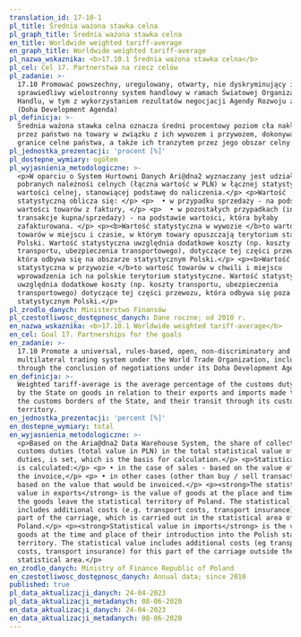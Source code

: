 ```yaml
---
translation_id: 17-10-1
pl_title: Średnia ważona stawka celna
pl_graph_title: Średnia ważona stawka celna
en_title: Worldwide weighted tariff-average
en_graph_title: Worldwide weighted tariff-average
pl_nazwa_wskaznika: <b>17.10.1 Średnia ważona stawka celna</b>
pl_cel: Cel 17. Partnerstwa na rzecz celów
pl_zadanie: >-
  17.10 Promować powszechny, uregulowany, otwarty, nie dyskryminujący i
  sprawiedliwy wielostronny system handlowy w ramach Światowej Organizacji
  Handlu, w tym z wykorzystaniem rezultatów negocjacji Agendy Rozwoju z Doha
  (Doha Development Agenda)
pl_definicja: >-
  Średnia ważona stawka celna oznacza średni procentowy poziom cła nakładanego
  przez państwo na towary w związku z ich wywozem i przywozem, dokonywanym przez
  granice celne państwa, a także ich tranzytem przez jego obszar celny.
pl_jednostka_prezentacji: 'procent [%]'
pl_dostepne_wymiary: ogółem
pl_wyjasnienia_metodologiczne: >-
  <p>W oparciu o System Hurtowni Danych Ari@dna2 wyznaczany jest udział
  pobranych należnośi celnych (łączna wartość w PLN) w łącznej statystycznej
  wartości celnej, stanowiącej podstawę do naliczenia.</p> <p>Wartość
  statystyczną oblicza się: </p> <p>  • w przypadku sprzedaży - na podstawie
  wartości towarów z faktury, </p> <p>  • w pozostałych przypadkach (innych niż
  transakcje kupna/sprzedaży) - na podstawie wartości, która byłaby
  zafakturowana. </p> <p><b>Wartość statystyczna w wywozie </b>to wartość
  towarów w miejscu i czasie, w którym towary opuszczają terytorium statystyczne
  Polski. Wartość statystyczna uwzględnia dodatkowe koszty (np. koszty
  transportu, ubezpieczenia transportowego), dotyczące tej części przewozu,
  która odbywa się na obszarze statystycznym Polski.</p> <p><b>Wartość
  statystyczna w przywozie </b>to wartość towarów w chwili i miejscu
  wprowadzenia ich na polskie terytorium statystyczne. Wartość statystyczna
  uwzględnia dodatkowe koszty (np. koszty transportu, ubezpieczenia
  transportowego) dotyczące tej części przewozu, która odbywa się poza obszarem
  statystycznym Polski.</p>
pl_zrodlo_danych: Ministerstwo Finansów
pl_czestotliwosc_dostępnosc_danych: Dane roczne; od 2010 r.
en_nazwa_wskaznika: <b>17.10.1 Worldwide weighted tariff-average</b>
en_cel: Goal 17. Partnerships for the goals
en_zadanie: >-
  17.10 Promote a universal, rules-based, open, non-discriminatory and equitable
  multilateral trading system under the World Trade Organization, including
  through the conclusion of negotiations under its Doha Development Agenda
en_definicja: >-
  Weighted tariff-average is the average percentage of the customs duty imposed
  by the State on goods in relation to their exports and imports made through
  the customs borders of the State, and their transit through its customs
  territory.
en_jednostka_prezentacji: 'percent [%]'
en_dostepne_wymiary: total
en_wyjasnienia_metodologiczne: >-
  <p>Based on the Aria@dna2 Data Warehouse System, the share of collected
  customs duties (total value in PLN) in the total statistical value of customs
  duties, is set, which is the basis for calculation.</p> <p>Statistical value
  is calculated:</p> <p> • in the case of sales - based on the value of goods on
  the invoice,</p> <p> • in other cases (other than buy / sell transactions),
  based on the value that would be invoiced.</p> <p><strong>The statistical
  value in exports</strong> is the value of goods at the place and time at which
  the goods leave the statistical territory of Poland. The statistical value
  includes additional costs (e.g. transport costs, transport insurance) for that
  part of the carriage, which is carried out in the statistical area of
  Poland.</p> <p><strong>Statistical value in imports</strong> is the value of
  goods at the time and place of their introduction into the Polish statistical
  territory. The statistical value includes additional costs (eg transport
  costs, transport insurance) for this part of the carriage outside the Polish
  statistical area.</p>
en_zrodlo_danych: Ministry of Finance Republic of Poland
en_czestotliwosc_dostępnosc_danych: Annual data; since 2010
published: true
pl_data_aktualizacji_danych: 24-04-2023
pl_data_aktualizacji_metadanych: 08-06-2020
en_data_aktualizacji_danych: 24-04-2023
en_data_aktualizacji_metadanych: 08-06-2020
---
```


